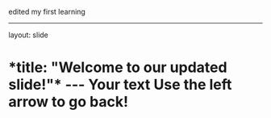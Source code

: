 edited my first learning

---
layout: slide
<H1>*title: "Welcome to our updated slide!"*
---
Your text
Use the left arrow to go back!
